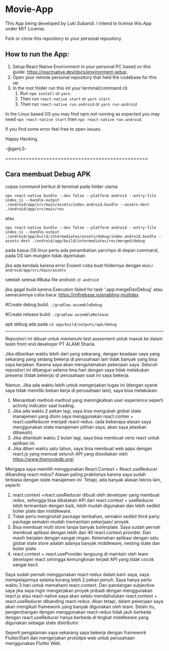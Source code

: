 # Movie-App

This App being developed by Luki Subandi. I intend to license this App under MIT License.

Fork or clone this repository to your personal repository.

## How to run the App:

1. Setup React Native Environment in your personal PC based on this guide: https://reactnative.dev/docs/environment-setup.
2. Open your remote personal repository that held the codebase for this up.
3. In the root folder run this int your terminal/command cli:
   1. Run `npm install` or `yarn`.
   2. Then run `react-native start` or `yarn start`.
   3. Then run `react-native run-android` or `yarn run-android`

In the Linux based OS you may find npm not running as expected you may need `npx react-native start` then `npx react-native run-android`.

If you find some error feel free to open issues.

Happy Hacking.

-@ganLS-

=================================================

## Cara membuat Debug APK

copas command berikut di terminal pada folder utama

`npx react-native bundle --dev false --platform android --entry-file index.js --bundle-output ./android/app/src/main/assets/index.android.bundle --assets-dest ./android/app/src/main/res`

atau

`npx react-native bundle --dev false --platform android --entry-file index.js --bundle-output ./android/app/build/intermediates/assets/debug/index.android.bundle --assets-dest ./android/app/build/intermediates/res/merged/debug`

pada kasus OS linux perlu ada penambahan yarn/npx di depan command, pada OS lain mungkin tidak diperlukan.

jika ada kendala karena error Enoent coba buat foldernya dengan
`mkdir android/app/src/main/assets`

setelah selesai
#Buka file android
`cd android`

jika gagal build karena Execution failed for task ':app:mergeDexDebug' atau semacamnya coba
baca:
https://rnfirebase.io/enabling-multidex

#Create debug build:
`./gradlew assembleDebug`

#Create release build:
`./gradlew assembleRelease`

apk debug ada pada
`cd app/build/outputs/apk/debug`

--------------------------------------------

Repositori ini dibuat untuk memenuhi test assesment untuk masuk ke dalam team front end developer PT ALAMI Sharia.

Jika diberikan waktu lebih dari yang sekarang, dengan keadaan saya yang sekarang yang sedang bekerja di perusahaan lain tidak banyak yang bisa saya kerjakan. Karena saya akan mengutamakan pekerjaan saya. Seluruh repositori ini dibangun selama lima hari dengan saya tidak melakukan presensi (tidak bekerja) di perusahaan saat ini saya bekerja.

Namun, Jika ada waktu lebih untuk mengerjakan tugas ini (dengan syarat saya tidak memiliki beban kerja di perusahaan lain), saya bisa melakukan:

1. Menambah method-method yang meningkatkan user experience seperti activity indicator saat loading.
2. Jika ada waktu 2 pekan lagi, saya bisa mengubah global state manajemen yang disini saya menggunakan react.contex + react.useReducer menjadi react-redux. (ada beberapa alasan saya menggunakan state manajemen pilihan saya, akan saya jelaskan dibawah).
3. Jika ditambah waktu 2 bulan lagi, saya bisa membuat versi react untuk aplikasi ini.
4. Jika diberi waktu satu tahun, saya bisa membuat web apps dengan react.js yang memuat seluruh API yang disediakan oleh https://www.themoviedb.org/

Mengapa saya memilih menggunakan React.Context + React.useReducer dibanding react-redux? Alasan paling praktisnya karena saya sudah terbiasa dengan state manajemen ini. Tetapi, ada banyak alasan teknis lain, seperti:

1. react.context +react.useReducer dibuat oleh developer yang membuat redux, sehingga bisa dikatakan API dari react.context + useReducer lebih termaintain dengan baik, lebih mudah digunakan dan lebih sedikit boiler plate dan middleware.
2. Tidak perlu menginstall package tambahan, semakin sedikit third party package semakin mudah memaintain pekerjaan/ proyek.
3. Bisa membuat multi store tanpa banyak boilerplate. Saya sudah pernah membuat aplikasi dengan lebih dari 40 react.context.provider. Dan masih berjalan dengan sangat ringan. Kelemahan aplikasi dengan satu global state store adalah adanya banyak middleware, nesting state dan boiler plate.
4. react.context + react.useProvider langsung di maintain oleh team developer react sehingga kemungkinan terjadi API yang tidak cocok sangat kecil.

Saya sudah pernah menggunakan react-redux dalam karir saya, saya mempelajarinya selama kurang lebih 2 pekan penuh. Saya hanya perlu waktu 3 hari untuk memahami react.context. Dari pandangan subjective saya jika saya ingin mengerjakan proyek pribadi dengan menggunakan react.js atau react-native saya akan selalu mendahulukan react.context + react.useReducer dibanding react-redux. Akan tetapi, dalam pekerjaan saya akan mengikuti framework yang banyak digunakan oleh team. Selain itu, pengembangan dengan menggunakan react-redux tidak jauh berbeda dengan react.useReducer hanya berbeda di tingkat middleware yang digunakan sebagai state distributor.

Seperti pengalaman saya sekarang saya bekerja dengan framework Flutter/Dart dan mengerjakan prototipe web untuk perusahaan menggunakan Flutter Web.

